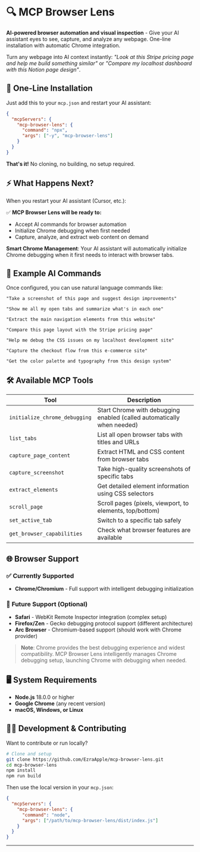 # 🔍 MCP Browser Lens

**AI-powered browser automation and visual inspection** - Give your AI assistant eyes to see, capture, and analyze any webpage. One-line installation with automatic Chrome integration.

Turn any webpage into AI context instantly: *"Look at this Stripe pricing page and help me build something similar"* or *"Compare my localhost dashboard with this Notion page design"*.

## 🚀 **One-Line Installation**

Just add this to your `mcp.json` and restart your AI assistant:

```json
{
  "mcpServers": {
    "mcp-browser-lens": {
      "command": "npx",
      "args": ["-y", "mcp-browser-lens"]
    }
  }
}
```

**That's it!** No cloning, no building, no setup required.

## ⚡ **What Happens Next?**

When you restart your AI assistant (Cursor, etc.):

✅ **MCP Browser Lens will be ready to:**
- Accept AI commands for browser automation
- Initialize Chrome debugging when first needed
- Capture, analyze, and extract web content on demand

**Smart Chrome Management**: Your AI assistant will automatically initialize Chrome debugging when it first needs to interact with browser tabs.

## 💬 Example AI Commands

Once configured, you can use natural language commands like:

```
"Take a screenshot of this page and suggest design improvements"

"Show me all my open tabs and summarize what's in each one"

"Extract the main navigation elements from this website"

"Compare this page layout with the Stripe pricing page"

"Help me debug the CSS issues on my localhost development site"

"Capture the checkout flow from this e-commerce site"

"Get the color palette and typography from this design system"
```

## 🛠️ Available MCP Tools

| Tool | Description |
|------|-------------|
| `initialize_chrome_debugging` | Start Chrome with debugging enabled (called automatically when needed) |
| `list_tabs` | List all open browser tabs with titles and URLs |
| `capture_page_content` | Extract HTML and CSS content from browser tabs |
| `capture_screenshot` | Take high-quality screenshots of specific tabs |
| `extract_elements` | Get detailed element information using CSS selectors |
| `scroll_page` | Scroll pages (pixels, viewport, to elements, top/bottom) |
| `set_active_tab` | Switch to a specific tab safely |
| `get_browser_capabilities` | Check what browser features are available |

## 🌐 Browser Support

### ✅ **Currently Supported**
- **Chrome/Chromium** - Full support with intelligent debugging initialization

### 🔄 **Future Support** (Optional)
- **Safari** - WebKit Remote Inspector integration (complex setup)
- **Firefox/Zen** - Gecko debugging protocol support (different architecture)  
- **Arc Browser** - Chromium-based support (should work with Chrome provider)

> **Note**: Chrome provides the best debugging experience and widest compatibility. MCP Browser Lens intelligently manages Chrome debugging setup, launching Chrome with debugging when needed.

## 🖥️ System Requirements

- **Node.js** 18.0.0 or higher
- **Google Chrome** (any recent version)
- **macOS, Windows, or Linux**

## 👩‍💻 **Development & Contributing**

Want to contribute or run locally? 

```bash
# Clone and setup
git clone https://github.com/EzraApple/mcp-browser-lens.git
cd mcp-browser-lens
npm install
npm run build
```

Then use the local version in your `mcp.json`:

```json
{
  "mcpServers": {
    "mcp-browser-lens": {
      "command": "node",
      "args": ["/path/to/mcp-browser-lens/dist/index.js"]
    }
  }
}
```
---